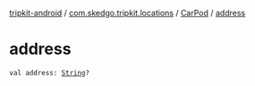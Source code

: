 [tripkit-android](../../index.md) / [com.skedgo.tripkit.locations](../index.md) / [CarPod](index.md) / [address](./address.md)

# address

`val address: `[`String`](https://kotlinlang.org/api/latest/jvm/stdlib/kotlin/-string/index.html)`?`